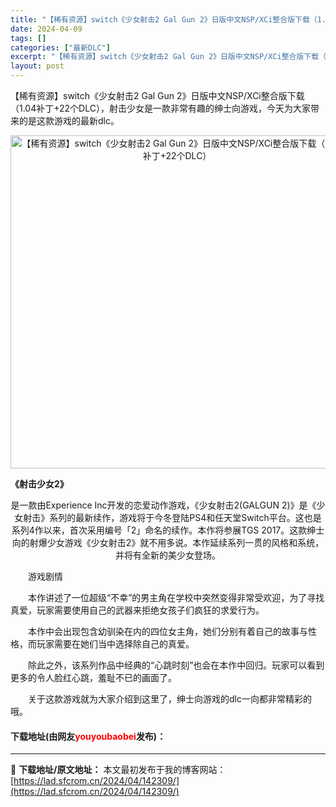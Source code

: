 ```yaml
---
title: "【稀有资源】switch《少女射击2 Gal Gun 2》日版中文NSP/XCi整合版下载（1.04补丁+22个DLC）"
date: 2024-04-09
tags: []
categories: ["最新DLC"]
excerpt: "【稀有资源】switch《少女射击2 Gal Gun 2》日版中文NSP/XCi整合版下载（1.04补丁+22个DLC），射击少女是一款非常有趣的绅士向游戏，今天为大家带来的是这款游戏的最新dlc。 《射击少女2》 是一款由Experience Inc开发的恋爱动作游戏，《少女射击2(GALGUN &hellip;"
layout: post
---
```


 <p>【稀有资源】switch《少女射击2 Gal Gun 2》日版中文NSP/XCi整合版下载（1.04补丁+22个DLC），射击少女是一款非常有趣的绅士向游戏，今天为大家带来的是这款游戏的最新dlc。</p> <p align="center"><img align="" border="0" src="https://lad.sfcrom.cn/wp-content/uploads/2024/04/20240409_661507386a78d.webp" width="533" alt="【稀有资源】switch《少女射击2 Gal Gun 2》日版中文NSP/XCi整合版下载（1.04补丁+22个DLC）" /></p> <p><strong>《射击少女2》</strong></p> <p align="center">是一款由Experience Inc开发的恋爱动作游戏，《少女射击2(GALGUN 2)》是《少女射击》系列的最新续作，游戏将于今冬登陆PS4和任天堂Switch平台。这也是系列4作以来，首次采用编号「2」命名的续作。本作将参展TGS 2017。这款绅士向的射爆少女游戏《少女射击2》就不用多说。本作延续系列一贯的风格和系统，并将有全新的美少女登场。</p> <p>　　游戏剧情</p> <p>　　本作讲述了一位超级&ldquo;不幸&rdquo;的男主角在学校中突然变得非常受欢迎，为了寻找真爱，玩家需要使用自己的武器来拒绝女孩子们疯狂的求爱行为。</p> <p>　　本作中会出现包含幼驯染在内的四位女主角，她们分别有着自己的故事与性格，而玩家需要在她们当中选择除自己的真爱。</p> <p>　　除此之外，该系列作品中经典的&ldquo;心跳时刻&rdquo;也会在本作中回归。玩家可以看到更多的令人脸红心跳，羞耻不已的画面了。</p> <p>　　关于这款游戏就为大家介绍到这里了，绅士向游戏的dlc一向都非常精彩的哦。</p> <p><h4>下载地址(由网友<font color="red">youyoubaobei</font>发布)：</h4></p> 

---
📖 **下载地址/原文地址：** 本文最初发布于我的博客网站：[https://lad.sfcrom.cn/2024/04/142309/](https://lad.sfcrom.cn/2024/04/142309/)
